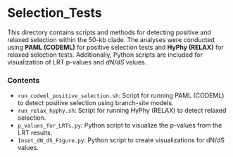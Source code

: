 # Selection_Tests
This directory contains scripts and methods for detecting positive and relaxed selection within the 50-kb clade. The analyses were conducted using **PAML (CODEML)** for positive selection tests and **HyPhy (RELAX)** for relaxed selection tests. Additionally, Python scripts are included for visualization of LRT p-values and *dN/dS* values.

### Contents
- ```run_codeml_positive_selection.sh```: Script for running PAML (CODEML) to detect positive selection using branch-site models.
- ```run_relax_hyphy.sh```: Script for running HyPhy (RELAX) to detect relaxed selection.
- ```p_values_for_LRTs.py```: Python script to visualize the p-values from the LRT results.
- ```Inset_dN_dS_Figure.py```: Python script to create visualizations for dN/dS values.
